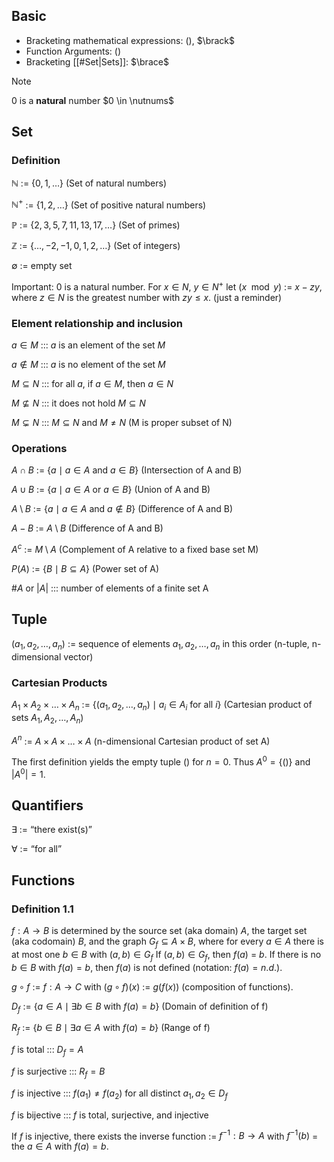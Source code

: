 ## Basic
- Bracketing mathematical expressions: $\lparen \rparen$, $\brack$
- Function Arguments: $\lparen \rparen$
- Bracketing [[#Set|Sets]]: $\brace$

>[!Note]
>0 is a **natural** number $0 \in \nutnums$
>


## Set
### Definition
$\mathbb{N}$ := $\{0, 1, \ldots\}$ (Set of natural numbers)
<!--SR:!2024-10-23,16,294-->
$\mathbb{N}^+$ := $\{1, 2, \ldots\}$ (Set of positive natural numbers)
<!--SR:!2024-10-21,14,294-->
$\mathbb{P}$ := $\{2, 3, 5, 7, 11, 13, 17, \ldots\}$ (Set of primes)
<!--SR:!2024-10-15,9,274-->
$\mathbb{Z}$ := $\{\ldots, -2, -1, 0, 1, 2, \ldots\}$ (Set of integers)
<!--SR:!2024-10-22,15,297-->
$\emptyset$ := empty set
<!--SR:!2024-10-16,10,270-->
Important: $0$ is a natural number.
For $x \in N$, $y \in N^+$ let $(x \mod y)$ := $x - zy$, where $z \in N$ is the greatest number with $zy \leq x$. (just a reminder)
<!--SR:!2024-10-22,15,294-->
### Element relationship and inclusion
$a \in M$ ::: $a$ is an element of the set $M$
<!--SR:!2024-10-22,15,294!2024-10-08,4,278-->
$a \notin M$ ::: $a$ is no element of the set $M$
<!--SR:!2024-10-08,4,278!2024-10-23,16,297-->
$M \subseteq N$ ::: for all $a$, if $a \in M$, then $a \in N$
<!--SR:!2024-10-22,15,294!2024-10-07,3,258-->
$M \not\subseteq N$ ::: it does not hold $M \subseteq N$
<!--SR:!2024-10-07,3,258!2024-10-23,16,294-->
$M \subsetneq N$ ::: $M \subseteq N$ and $M \neq N$ (M is proper subset of N)
<!--SR:!2024-10-15,9,274!2024-10-19,12,278-->
### Operations
$A \cap B$ := $\{a \mid a \in A \text{ and } a \in B\}$ (Intersection of A and B)
<!--SR:!2024-10-08,2,194-->
$A \cup B$ := $\{a \mid a \in A \text{ or } a \in B\}$ (Union of A and B)
<!--SR:!2024-10-18,12,277-->
$A \setminus B$ := $\{a \mid a \in A \text{ and } a \notin B\}$ (Difference of A and B)
<!--SR:!2024-10-11,5,257-->
$A - B$ := $A \setminus B$ (Difference of A and B)
<!--SR:!2024-10-13,7,254-->
$A^c$ := $M \setminus A$ (Complement of A relative to a fixed base set M)
<!--SR:!2024-10-12,6,254-->
$P(A)$ := $\{B \mid B \subseteq A\}$ (Power set of A)
<!--SR:!2024-10-10,3,234-->
$\#A$ or $|A|$ ::: number of elements of a finite set A
<!--SR:!2024-10-20,13,290!2024-10-08,3,259-->
## Tuple
$(a_1, a_2, \ldots, a_n)$ := sequence of elements $a_1, a_2, \ldots, a_n$ in this order (n-tuple, n-dimensional vector)
<!--SR:!2024-10-23,16,294-->
### Cartesian Products
$A_1 \times A_2 \times \ldots \times A_n$ := $\{(a_1, a_2, \ldots, a_n) \mid a_i \in A_i \text{ for all } i\}$ (Cartesian product of sets $A_1,A_2, \ldots, A_n$)
<!--SR:!2024-10-14,8,257-->
$A^n$ := $A \times A \times \ldots \times A$ (n-dimensional Cartesian product of set A)
<!--SR:!2024-10-19,12,274-->
The first definition yields the empty tuple $( )$ for $n = 0$. Thus $A^0 = \{( )\}$ and $|A^0| = 1$.
## Quantifiers
$\exists$ := “there exist(s)”
<!--SR:!2024-10-24,17,294-->
$\forall$ := “for all”
<!--SR:!2024-10-20,13,297-->
## Functions
### Definition 1.1
$f : A \to B$ is determined by the source set (aka domain) $A$, the target set (aka codomain) $B$, and the graph $G_f \subseteq A \times B$, where for every $a \in A$ there is at most one $b \in B$ with $(a, b) \in G_f$
If $(a, b) \in G_f$, then $f(a)$ = $b$.
If there is no $b \in B$ with $f(a) = b$, then $f(a)$ is not defined (notation: $f(a) = n.d.$).

$g \circ f$ := $f : A \to C$ with $(g \circ f)(x)$ := $g(f(x))$ (composition of functions).
<!--SR:!2024-10-13,7,254-->
$D_f$ := $\{a \in A \mid \exists b \in B \text{ with } f(a) = b\}$ (Domain of definition of f)
<!--SR:!2024-10-13,7,254-->
$R_f$ := $\{b \in B \mid \exists a \in A \text{ with } f(a) = b\}$ (Range of f)
<!--SR:!2024-10-17,10,270-->
$f$ is total ::: $D_f = A$
<!--SR:!2024-10-16,10,274!2024-10-08,4,279-->
$f$ is surjective ::: $R_f = B$
<!--SR:!2024-10-09,2,238!2024-10-14,8,254-->
$f$ is injective ::: $f(a_1) \neq f(a_2)$ for all distinct $a_1, a_2 \in D_f$
<!--SR:!2024-10-08,2,218!2024-10-15,8,254-->
$f$ is bijective ::: $f$ is total, surjective, and injective
<!--SR:!2024-10-24,17,294!2024-10-08,4,278-->
If $f$ is injective, there exists the inverse function := $f^{-1} : B \to A$ with $f^{-1}(b)$ = the $a \in A$ with $f(a) = b$.
<!--SR:!2024-10-14,8,254-->
